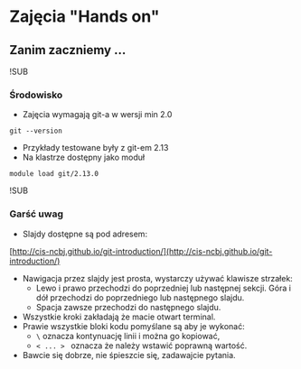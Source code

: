 # Zajęcia "Hands on"
## Zanim zaczniemy ...

!SUB
### Środowisko

* Zajęcia wymagają git-a w wersji min 2.0

```
git --version
```

* Przykłady testowane były z git-em 2.13
* Na klastrze dostępny jako moduł

```
module load git/2.13.0
```

!SUB
### Garść uwag
* Slajdy dostępne są pod adresem:

 [http://cis-ncbj.github.io/git-introduction/](http://cis-ncbj.github.io/git-introduction/)
* Nawigacja przez slajdy jest prosta, wystarczy używać klawisze strzałek:
  * Lewo i prawo przechodzi do poprzedniej lub następnej sekcji. Góra i dół przechodzi do poprzedniego lub następnego slajdu.
  * Spacja zawsze przechodzi do następnego slajdu.
* Wszystkie kroki zakładają że macie otwart terminal.
* Prawie wszystkie bloki kodu pomyślane są aby je wykonać:
  *  `\` oznacza kontynuację linii i można go kopiować,
  * `< ... > ` oznacza że należy wstawić poprawną wartość.
* Bawcie się dobrze, nie śpieszcie się, zadawajcie pytania.

